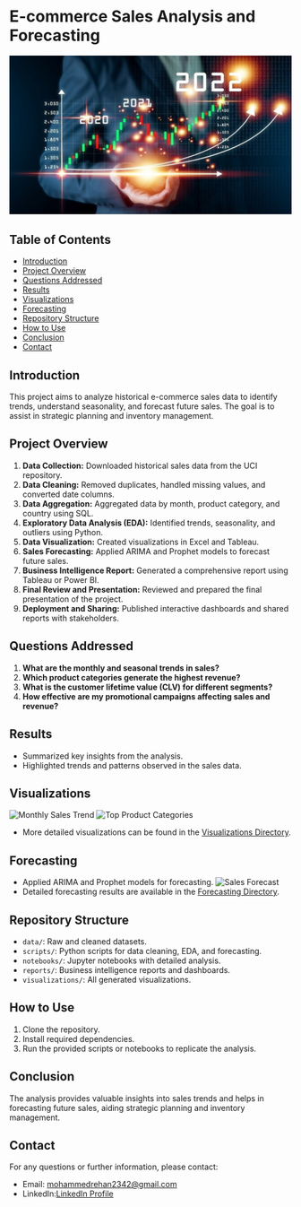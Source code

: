 # E-commerce Sales Analysis and Forecasting
<img src='CoverECommerce.jpg' />

## Table of Contents
- [Introduction](#introduction)
- [Project Overview](#project-overview)
- [Questions Addressed](#Questions-Addressed)
- [Results](#results)
- [Visualizations](#visualizations)
- [Forecasting](#forecasting)
- [Repository Structure](#repository-structure)
- [How to Use](#how-to-use)
- [Conclusion](#conclusion)
- [Contact](#Contact)

## Introduction
This project aims to analyze historical e-commerce sales data to identify trends, understand seasonality, and forecast future sales. The goal is to assist in strategic planning and inventory management.

## Project Overview
1. **Data Collection:** Downloaded historical sales data from the UCI repository.
2. **Data Cleaning:** Removed duplicates, handled missing values, and converted date columns.
3. **Data Aggregation:** Aggregated data by month, product category, and country using SQL.
4. **Exploratory Data Analysis (EDA):** Identified trends, seasonality, and outliers using Python.
5. **Data Visualization:** Created visualizations in Excel and Tableau.
6. **Sales Forecasting:** Applied ARIMA and Prophet models to forecast future sales.
7. **Business Intelligence Report:** Generated a comprehensive report using Tableau or Power BI.
8. **Final Review and Presentation:** Reviewed and prepared the final presentation of the project.
9. **Deployment and Sharing:** Published interactive dashboards and shared reports with stakeholders.
   
## Questions Addressed
1. **What are the monthly and seasonal trends in sales?**
2. **Which product categories generate the highest revenue?**
3. **What is the customer lifetime value (CLV) for different segments?**
4. **How effective are my promotional campaigns affecting sales and revenue?**

## Results
- Summarized key insights from the analysis.
- Highlighted trends and patterns observed in the sales data.

## Visualizations
![Monthly Sales Trend](path/to/monthly_sales_trend.png)
![Top Product Categories](path/to/top_product_categories.png)
- More detailed visualizations can be found in the [Visualizations Directory](link_to_directory).

## Forecasting
- Applied ARIMA and Prophet models for forecasting.
![Sales Forecast](path/to/sales_forecast.png)
- Detailed forecasting results are available in the [Forecasting Directory](link_to_directory).

## Repository Structure
- `data/`: Raw and cleaned datasets.
- `scripts/`: Python scripts for data cleaning, EDA, and forecasting.
- `notebooks/`: Jupyter notebooks with detailed analysis.
- `reports/`: Business intelligence reports and dashboards.
- `visualizations/`: All generated visualizations.

## How to Use
1. Clone the repository.
2. Install required dependencies.
3. Run the provided scripts or notebooks to replicate the analysis.

## Conclusion
The analysis provides valuable insights into sales trends and helps in forecasting future sales, aiding strategic planning and inventory management.

## Contact
For any questions or further information, please contact:
- Email: mohammedrehan2342@gmail.com
- LinkedIn:[LinkedIn Profile](https://www.linkedin.com/in/mohammed-rehan-483943231/)

